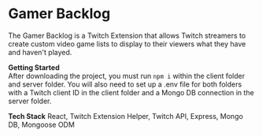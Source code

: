 # Gamer Backlog

The Gamer Backlog is a Twitch Extension that allows Twitch streamers to create custom video game lists to display to their viewers what they have and haven't played.

**Getting Started**  
After downloading the project, you must run `npm i` within the client folder and server folder. You will also need to set up a .env file for both folders with a Twitch client ID in the client folder and a Mongo DB connection in the server folder.

**Tech Stack**
React, Twitch Extension Helper, Twitch API, Express, Mongo DB, Mongoose ODM